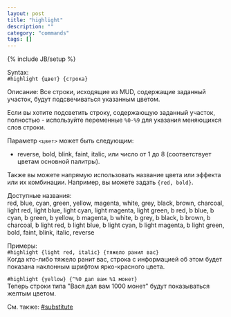 ```yaml
---
layout: post
title: "highlight"
description: ""
category: "commands"
tags: []
---
```

{% include JB/setup %}

Syntax:  
`#highlight {цвет} {строка}`

Описание: Все строки, исходящие из MUD, содержащие заданный участок, будут подсвечиваться указанным цветом.

Если вы хотите подсветить строку, содержающую заданный участок, полностью - используйте переменные `%0-%9` для указания меняющихся слов строки.

Параметр `<цвет>` может быть следующим:  
- reverse, bold, blink, faint, italic, или число от 1 до 8 (соответствует цветам основной палитры).

Также вы можете напрямую использовать название цвета или эффекта или их комбинации. Например, вы можете задать `{red, bold}`.

Доступные названия:  
red, blue, cyan, green, yellow, magenta, white, grey, black, brown, charcoal, light red, light blue, light cyan, light magenta, light green, b red, b blue, b cyan, b green, b yellow, b magenta, b white, b grey, b black, b brown, b charcoal, b light red, b light blue, b light cyan, b light magenta, b light green, bold, faint, blink, italic, reverse

Примеры:  
`#highlight {light red, italic} {тяжело ранил вас}`  
Когда кто-либо тяжело ранит вас, строка с информацией об этом будет показана наклонным шрифтом ярко-красного цвета.

`#highlight {yellow} {^%0 дал вам %1 монет}`  
Теперь строки типа "Вася дал вам 1000 монет" будут показываться желтым цветом.

См. также: [#substitute](#substitute)